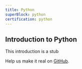 ```yaml
---
title: Python
superBlock: python
certification: python
---
```


## Introduction to Python

This introduction is a stub

Help us make it real on [GitHub](https://github.com/freeCodeCamp/learn/tree/master/src/introductions).
